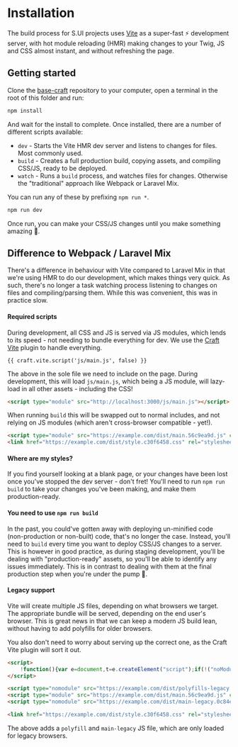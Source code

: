 # Installation
The build process for S.UI projects uses [Vite](https://vitejs.dev) as a super-fast ⚡️ development server, with hot module reloading (HMR) making changes to your Twig, JS and CSS almost instant, and without refreshing the page.

## Getting started
Clone the [base-craft](https://github.com/sgroupdesign/base-craft) repository to your computer, open a terminal in the root of this folder and run:

```sh
npm install
```

And wait for the install to complete. Once installed, there are a number of different scripts available:

- `dev` - Starts the Vite HMR dev server and listens to changes for files. Most commonly used.
- `build` - Creates a full production build, copying assets, and compiling CSS/JS, ready to be deployed.
- `watch` - Runs a `build` process, and watches files for changes. Otherwise the "traditional" approach like Webpack or Laravel Mix.

You can run any of these by prefixing `npm run *`.

```sh
npm run dev
```

Once run, you can make your CSS/JS changes until you make something amazing 🎉.

## Difference to Webpack / Laravel Mix
There's a difference in behaviour with Vite compared to Laravel Mix in that we're using HMR to do our development, which makes things very quick. As such, there's no longer a task watching process listening to changes on files and compiling/parsing them. While this was convenient, this was in practice slow.

#### Required scripts
During development, all CSS and JS is served via JS modules, which lends to its speed - not needing to bundle everything for dev. We use the [Craft Vite](https://nystudio107.com/docs/vite/) plugin to handle everything.

```twig
{{ craft.vite.script('js/main.js', false) }}
```

The above in the sole file we need to include on the page. During development, this will load `js/main.js`, which being a JS module, will lazy-load in all other assets - including the CSS! 

```html
<script type="module" src="http://localhost:3000/js/main.js"></script>
```

When running `build` this will be swapped out to normal includes, and not relying on JS modules (which aren't cross-browser compatible - yet!).

```html
<script type="module" src="https://example.com/dist/main.56c9ea9d.js" crossorigin></script>
<link href="https://example.com/dist/style.c30f6458.css" rel="stylesheet">
```

#### Where are my styles?
If you find yourself looking at a blank page, or your changes have been lost once you've stopped the dev server - don't fret! You'll need to run `npm run build` to take your changes you've been making, and make them production-ready.

#### You need to use `npm run build`
In the past, you could've gotten away with deploying un-minified code (non-production or non-built) code, that's no longer the case. Instead, you'll need to `build` every time you want to deploy CSS/JS changes to a server. This is however in good practice, as during staging development, you'll be dealing with "production-ready" assets, so you'll be able to identify any issues immediately. This is in contrast to dealing with them at the final production step when you're under the pump 😬.

#### Legacy support
Vite will create multiple JS files, depending on what browsers we target. The appropriate bundle will be served, depending on the end user's browser. This is great news in that we can keep a modern JS build lean, without having to add polyfills for older browsers.

You also don't need to worry about serving up the correct one, as the Craft Vite plugin will sort it out.

```html
<script>
    !function(){var e=document,t=e.createElement("script");if(!("noModule"in t)&&"onbeforeload"in t){var n=!1;e.addEventListener("beforeload",function(e){if(e.target===t)n=!0;else if(!e.target.hasAttribute("nomodule")||!n)return;e.preventDefault()},!0),t.type="module",t.src=".",e.head.appendChild(t),t.remove()}}();
</script>

<script type="nomodule" src="https://example.com/dist/polyfills-legacy.8fce4e35.js"></script>
<script type="module" src="https://example.com/dist/main.56c9ea9d.js" crossorigin></script>
<script type="nomodule" src="https://example.com/dist/main-legacy.0c84e934.js"></script>

<link href="https://example.com/dist/style.c30f6458.css" rel="stylesheet">
```

The above adds a `polyfill` and `main-legacy` JS file, which are only loaded for legacy browsers.
